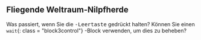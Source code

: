 ## Fliegende Weltraum-Nilpfherde

Was passiert, wenn Sie die <kbd>-Leertaste</kbd> gedrückt halten? Können Sie einen `wait`{: class = "block3control"} -Block verwenden, um dies zu beheben?